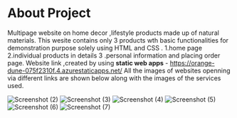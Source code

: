 # About Project
Multipage website on home decor ,lifestyle products made up of natural materials.
This wesite contains only 3 products wth basic functionalities for demonstration purpose solely using HTML and CSS .
1.home page   2.individual products in details    3 .personal information and placing order page.
 Website link ,created by  using **static web apps**  -    https://orange-dune-075f2310f.4.azurestaticapps.net/
 All the images of websites openning via different links are shown below along with the images of the services used.

![Screenshot (2)](https://github.com/anupammishraa144/resubmission/assets/146190816/9ac271d0-ad30-45c1-9dba-9b9cc8b70f2c)
![Screenshot (3)](https://github.com/anupammishraa144/resubmission/assets/146190816/62ff7ac4-4de5-43b9-ab8c-7fe4fc0dcded)
![Screenshot (4)](https://github.com/anupammishraa144/resubmission/assets/146190816/850143fd-e0d8-4a56-a8da-48e8cb9e820b)
![Screenshot (5)](https://github.com/anupammishraa144/resubmission/assets/146190816/d87927ca-2981-45f3-af5c-04aa3af86e2b)
![Screenshot (6)](https://github.com/anupammishraa144/resubmission/assets/146190816/863f5cca-0094-4971-9932-bf0c848ff076)
![Screenshot (7)](https://github.com/anupammishraa144/resubmission/assets/146190816/31ce9044-74a6-4586-8a70-2cffb98136fb)



